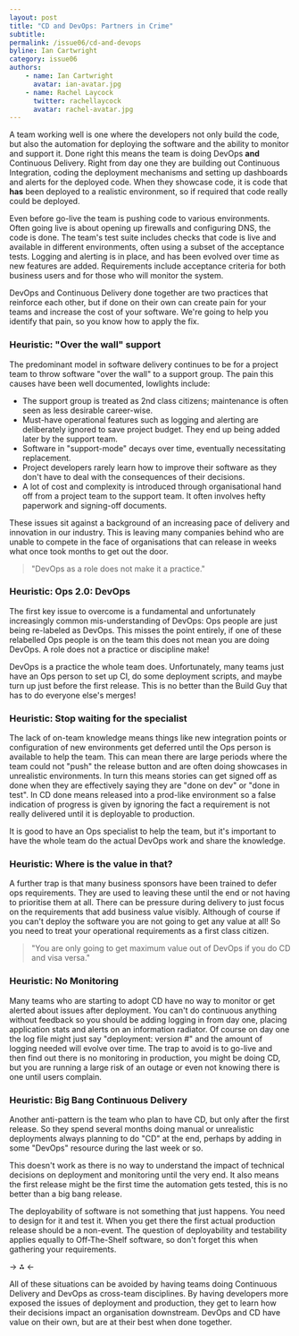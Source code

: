 ```yaml
---
layout: post
title: "CD and DevOps: Partners in Crime"
subtitle: 
permalink: /issue06/cd-and-devops
byline: Ian Cartwright
category: issue06
authors:
    - name: Ian Cartwright
      avatar: ian-avatar.jpg
	- name: Rachel Laycock
	  twitter: rachellaycock
	  avatar: rachel-avatar.jpg
---
```

A team working well is one where the developers not only build the code, but also the automation for deploying the software and the ability to monitor and support it. Done right this means the team is doing DevOps **and** Continuous Delivery. Right from day one they are building out Continuous Integration, coding the deployment mechanisms and setting up dashboards and alerts for the deployed code. When they showcase code, it is code that **has** been deployed to a realistic environment, so if required that code really could be deployed. 

Even before go-live the team is pushing code to various environments. Often going live is about opening up firewalls and configuring DNS, the code is done. The team's test suite includes checks that code is live and available in different environments, often using a subset of the acceptance tests. Logging and alerting is in place, and has been evolved over time as new features are added. Requirements include acceptance criteria for both business users and for those who will monitor the system.

DevOps and Continuous Delivery done together are two practices that reinforce each other, but if done on their own can create pain for your teams and increase the cost of your software. We're going to help you identify that pain, so you know how to apply the fix.

### Heuristic: "Over the wall" support
The predominant model in software delivery continues to be for a project team to throw software "over the wall" to a support group. The pain this causes have been well documented, lowlights include:

 - The support group is treated as 2nd class citizens; maintenance is often seen as less desirable career-wise.
 - Must-have operational features such as logging and alerting are deliberately ignored to save project budget. They end up being added later by the support team.
 - Software in "support-mode" decays over time, eventually necessitating replacement. 
 - Project developers rarely learn how to improve their software as they don't have to deal with the consequences of their decisions.
 - A lot of cost and complexity is introduced through organisational hand off from a project team to the support team. It often involves hefty paperwork and signing-off documents.

These issues sit against a background of an increasing pace of delivery and innovation in our industry. This is leaving many companies behind who are unable to compete in the face of organisations that can release in weeks what once took months to get out the door. 

> "DevOps as a role does not make it a practice."

### Heuristic: Ops 2.0: DevOps
The first key issue to overcome is a fundamental and unfortunately increasingly common mis-understanding of DevOps: Ops people are just being re-labeled as DevOps. This misses the point entirely, if one of these relabelled Ops people is on the team this does not mean you are doing DevOps. A role does not a practice or discipline make!

DevOps is a practice the whole team does. Unfortunately, many teams just have an Ops person to set up CI, do some deployment scripts, and maybe turn up just before the first release. This is no better than the Build Guy that has to do everyone else's merges!

### Heuristic: Stop waiting for the specialist
The lack of on-team knowledge means things like new integration points or configuration of new environments get deferred until the Ops person is available to help the team. This can mean there are large periods where the team could not "push" the release button and are often doing showcases in unrealistic environments. In turn this means stories can get signed off as done when they are effectively saying they are "done on dev" or "done in test". In CD done means released into a prod-like environment so a false indication of progress is given by ignoring the fact a requirement is not really delivered until it is deployable to production.

It is good to have an Ops specialist to help the team, but it's important to have the whole team do the actual DevOps work and share the knowledge.

### Heuristic: Where is the value in that?
A further trap is that many business sponsors have been trained to defer ops requirements. They are used to leaving these until the end or not having to prioritise them at all. There can be pressure during delivery to just focus on the requirements that add business value visibly. Although of course if you can't deploy the software you are not going to get any value at all! So you need to treat your operational requirements as a first class citizen.

> "You are only going to get maximum value out of DevOps if you do CD and visa versa."

### Heuristic: No Monitoring
Many teams who are starting to adopt CD have no way to monitor or get alerted about issues after deployment. You can't do continuous anything without feedback so you should be adding logging in from day one, placing application stats and alerts on an information radiator. Of course on day one the log file might just say "deployment: version #" and the amount of logging needed will evolve over time. The trap to avoid is to go-live and then find out there is no monitoring in production, you might be doing CD, but you are running a large risk of an outage or even not knowing there is one until users complain.

### Heuristic: Big Bang Continuous Delivery
Another anti-pattern is the team who plan to have CD, but only after the first release. So they spend several months doing manual or unrealistic deployments always planning to do "CD" at the end, perhaps by adding in some "DevOps" resource during the last week or so. 

This doesn't work as there is no way to understand the impact of technical decisions on deployment and monitoring until the very end. It also means the first release might be the first time the automation gets tested, this is no better than a big bang release.

The deployability of software is not something that just happens. You need to design for it and test it. When you get there the first actual production release should be a non-event. The question of deployability and testability applies equally to Off-The-Shelf software, so don't forget this when gathering your requirements.

-> ⁂ <-

All of these situations can be avoided by having teams doing Continuous Delivery and DevOps as cross-team disciplines. By having developers more exposed the issues of deployment and production, they get to learn how their decisions impact an organisation downstream. DevOps and CD have value on their own, but are at their best when done together.


